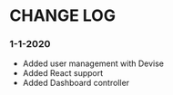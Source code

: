 # CHANGE LOG

### 1-1-2020
 - Added user management with Devise
 - Added React support
 - Added Dashboard controller